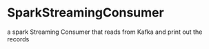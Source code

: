 # SparkStreamingConsumer
a spark Streaming Consumer that reads from Kafka and print out the records
